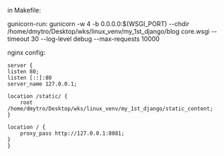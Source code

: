 in Makefile:

gunicorn-run:
	gunicorn -w 4 -b 0.0.0.0:$(WSGI_PORT) --chdir /home/dmytro/Desktop/wks/linux_venv/my_1st_django/blog core.wsgi --timeout 30 --log-level debug --max-requests 10000


nginx config:
    
    server {
    listen 80;
    listen [::]:80
    server_name 127.0.0.1;
    
    location /static/ {
        root /home/dmytro/Desktop/wks/linux_venv/my_1st_django/static_content;
    }

    location / {
        proxy_pass http://127.0.0.1:8081;
    }
	}

